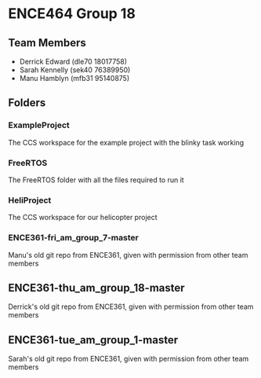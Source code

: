 # ENCE464 Group 18

## Team Members
* Derrick Edward (dle70 18017758)
* Sarah Kennelly (sek40 76389950)
* Manu Hamblyn (mfb31 95140875)

## Folders

### ExampleProject
The CCS workspace for the example project with the blinky task working
### FreeRTOS
The FreeRTOS folder with all the files required to run it
### HeliProject
The CCS workspace for our helicopter project
### ENCE361-fri_am_group_7-master 
Manu's old git repo from ENCE361, given with permission from other team members
## ENCE361-thu_am_group_18-master
Derrick's old git repo from ENCE361, given with permission from other team members
## ENCE361-tue_am_group_1-master
Sarah's old git repo from ENCE361, given with permission from other team members